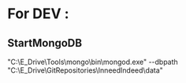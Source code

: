 # For DEV :

## StartMongoDB
"C:\E_Drive\Tools\mongo\bin\mongod.exe" --dbpath "C:\E_Drive\GitRepositories\InneedIndeed\data"
